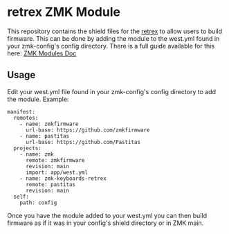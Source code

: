 # retrex ZMK Module

This repository contains the shield files for the [retrex](https://github.com/Pastitas/Retrex-Keyboard) to allow users to build firmware. This can be done by adding the module to the west.yml found in your zmk-config's config directory. There is a full guide available for this here: [ZMK Modules Doc](https://zmk.dev/docs/features/modules)

## Usage

Edit your west.yml file found in your zmk-config's config directory to add the module. Example:

```
manifest:
  remotes:
    - name: zmkfirmware
      url-base: https://github.com/zmkfirmware
    - name: pastitas
      url-base: https://github.com/Pastitas
  projects:
    - name: zmk
      remote: zmkfirmware
      revision: main
      import: app/west.yml
    - name: zmk-keyboards-retrex
      remote: pastitas
      revision: main
  self:
    path: config
```
Once you have the module added to your west.yml you can then build firmware as if it was in your config's shield directory or in ZMK main.
